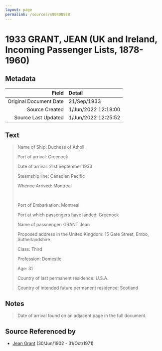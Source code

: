 ```yaml
---
layout: page
permalink: /sources/s90408928
---
```


# 1933 GRANT, JEAN (UK and Ireland, Incoming Passenger Lists, 1878-1960)

## Metadata

Field | Detail
---:|:---
Original Document Date | 21/Sep/1933
Source Created | 1/Jun/2022 12:18:00
Source Last Updated | 1/Jun/2022 12:25:52

## Text

> Name of Ship: Duchess of Atholl
>
> Port of arrival: Greenock
>
> Date of arrival: 21st September 1933
>
> Steamship line: Canadian Pacific
>
> Whence Arrived: Montreal
>
> <br/>
>
> Port of Embarkation: Montreal
>
> Port at which passengers have landed: Greenock
>
> Name of passnenger: GRANT Jean
>
> Proposed address in the United Kingdom: 15 Gate Street, Embo, Sutherlandshire
>
> Class: Third
>
> Profession: Domestic
>
> Age: 31
>
> Country of last permanent residence: U.S.A.
>
> Country of intended future permanent residence: Scotland
>

## Notes

> Date of arrival found on an adjacent page in the full document.
>


## Source Referenced by

* [Jean Grant](../people/@81075921@-jean-grant-b1902-6-30-d1971-10-31.md) (30/Jun/1902 - 31/Oct/1971)

